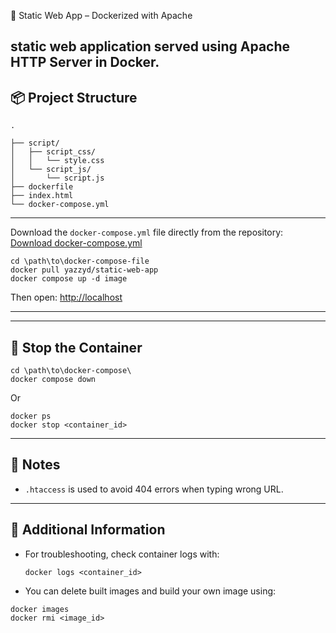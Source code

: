 🚀 Static Web App – Dockerized with Apache

static web application served using Apache HTTP Server in Docker.
---

## 📦 Project Structure

```
.

├── script/
│   ├── script_css/
│   │   └── style.css
│   └── script_js/
│       └── script.js
├── dockerfile
├── index.html
└── docker-compose.yml
```

---


Download the `docker-compose.yml` file directly from the repository:
[Download docker-compose.yml](https://github.com/HamiciYoucef/web-app-cloud-project/blob/main/docker-compose.yaml)

```
cd \path\to\docker-compose-file
docker pull yazzyd/static-web-app
docker compose up -d image
```

Then open: [http://localhost](http://localhost)

---

---

## 🛑 Stop the Container

```
cd \path\to\docker-compose\
docker compose down
```

Or

```
docker ps
docker stop <container_id>
```

---

## 📁 Notes

- `.htaccess` is used to avoid 404 errors when typing wrong URL.

---

## 📝 Additional Information

- For troubleshooting, check container logs with:

  ```
  docker logs <container_id>
  ```

- You can delete built images and build your own image using:

```
docker images
docker rmi <image_id>
```
